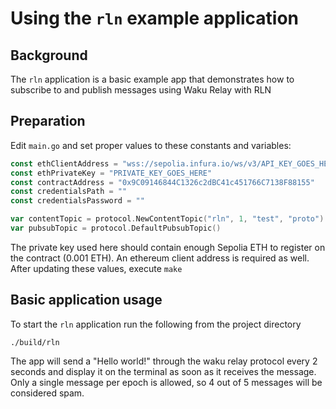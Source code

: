 # Using the `rln` example application

## Background

The `rln` application is a basic example app that demonstrates how to subscribe to and publish messages using Waku Relay with RLN

## Preparation

Edit `main.go` and set proper values to these constants and variables:
```go
const ethClientAddress = "wss://sepolia.infura.io/ws/v3/API_KEY_GOES_HERE"
const ethPrivateKey = "PRIVATE_KEY_GOES_HERE"
const contractAddress = "0x9C09146844C1326c2dBC41c451766C7138F88155"
const credentialsPath = ""
const credentialsPassword = ""

var contentTopic = protocol.NewContentTopic("rln", 1, "test", "proto").String()
var pubsubTopic = protocol.DefaultPubsubTopic()
```
The private key used here should contain enough Sepolia ETH to register on the contract (0.001 ETH). An ethereum client address is required as well. After updating these values, execute `make`

## Basic application usage

To start the `rln` application run the following from the project directory

```
./build/rln
```

The app will send a "Hello world!" through the waku relay protocol every 2 seconds and display it on the terminal as soon as it receives the message. Only a single message per epoch is allowed, so 4 out of 5 messages will be considered spam.
